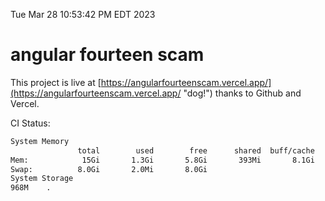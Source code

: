 Tue Mar 28 10:53:42 PM EDT 2023

# angular fourteen scam


This project is live at [https://angularfourteenscam.vercel.app/](https://angularfourteenscam.vercel.app/ "dog!") thanks to Github and Vercel.

CI Status: 

```bash
System Memory
               total        used        free      shared  buff/cache   available
Mem:            15Gi       1.3Gi       5.8Gi       393Mi       8.1Gi        13Gi
Swap:          8.0Gi       2.0Mi       8.0Gi
System Storage
968M	.
```
